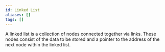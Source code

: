 ```yaml
---
id: Linked List
aliases: []
tags: []
---
```

A linked list is a collection of nodes connected together via links.
These nodes consist of the data to be stored and a pointer to the address of 
the next node within the linked list.
